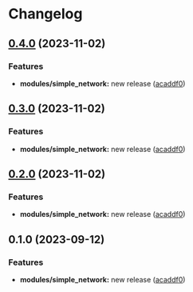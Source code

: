 # Changelog

## [0.4.0](https://github.com/matthew-walter-works/terraform-releases-pls/compare/simple_network-v0.3.0...simple_network-v0.4.0) (2023-11-02)


### Features

* **modules/simple_network:** new release ([acaddf0](https://github.com/matthew-walter-works/terraform-releases-pls/commit/acaddf0236cd9773462467d072d2eadaabdb5148))

## [0.3.0](https://github.com/matthew-walter-works/terraform-releases-pls/compare/simple_network-v0.2.0...simple_network-v0.3.0) (2023-11-02)


### Features

* **modules/simple_network:** new release ([acaddf0](https://github.com/matthew-walter-works/terraform-releases-pls/commit/acaddf0236cd9773462467d072d2eadaabdb5148))

## [0.2.0](https://github.com/matthew-walter-works/terraform-releases-pls/compare/simple_network-v0.1.0...simple_network-v0.2.0) (2023-11-02)


### Features

* **modules/simple_network:** new release ([acaddf0](https://github.com/matthew-walter-works/terraform-releases-pls/commit/acaddf0236cd9773462467d072d2eadaabdb5148))

## 0.1.0 (2023-09-12)


### Features

* **modules/simple_network:** new release ([acaddf0](https://github.com/zencore-dev/terraform-releases-pls/commit/acaddf0236cd9773462467d072d2eadaabdb5148))
